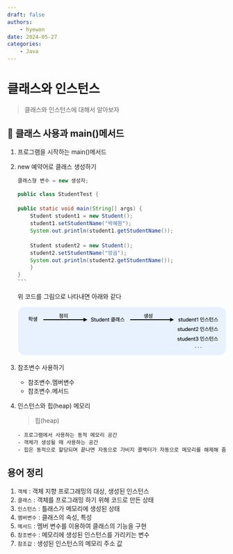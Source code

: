 ```yaml
---
draft: false
authors:
    - hyewon
date: 2024-05-27
categories:
    - Java
---
```


# 클래스와 인스턴스

> 클래스와 인스턴스에 대해서 알아보자

<!-- more -->

## 🍎 클래스 사용과 main()메서드

1.  프로그램을 시작하는 main()메서드
2.  new 예약어로 클래스 생성하기

    ```java
    클래스형 변수 = new 생성자;
    ```

    ````java
    public class StudentTest {

    public static void main(String[] args) {
        Student student1 = new Student();
        student1.setStudentName("박혜원");
        System.out.println(student1.getStudentName());

        Student student2 = new Student();
        student2.setStudentName("망곰");
        System.out.println(student2.getStudentName());
        }
    }
    ```
    ````

    위 코드를 그림으로 나타내면 아래와 같다

    ![alt text](image-2.png)

3.  참조변수 사용하기

    -   참조변수.멤버변수
    -   참조변수.메서드

4.  인스턴스와 힙(heap) 메모리

    > 힙(heap)

        - 프로그램에서 사용하는 동적 메모리 공간
        - 객체가 생성될 때 사용하는 공간
        - 힙은 동적으로 할당되며 끝나면 자동으로 가비지 콜랙터가 자동으로 메모리를 해제해 줌

## 용어 정리

1. `객체` : 객체 지향 프로그래밍의 대상, 생성된 인스턴스
2. `클래스` : 객체를 프로그래밍 하기 위해 코드로 만든 상태
3. `인스턴스` : 틀래스가 메모리에 생성된 상태
4. `멤버변수` : 클래스의 속성, 특성
5. `메서드` : 멤버 변수를 이용하여 클래스의 기능을 구현
6. `참조변수` : 메모리에 생성된 인스턴스를 가리키는 변수
7. `참조값` : 생성된 인스턴스의 메모리 주소 값

<br>
<br>
<br>
